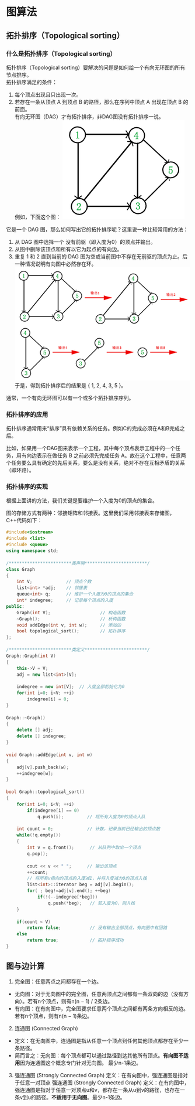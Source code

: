 # 图算法
## 拓扑排序（Topological sorting）  
### 什么是拓扑排序（Topological sorting）
拓扑排序（Topological sorting）要解决的问题是如何给一个有向无环图的所有节点排序。    
拓扑排序满足的条件：     
1. 每个顶点出现且只出现一次。    
2. 若存在一条从顶点 A 到顶点 B 的路径，那么在序列中顶点 A 出现在顶点 B 的前面。      
有向无环图（DAG）才有拓扑排序，非DAG图没有拓扑排序一说。      
例如，下面这个图：   ![alt text](image-3.png)


它是一个 DAG 图，那么如何写出它的拓扑排序呢？这里说一种比较常用的方法：

1. 从 DAG 图中选择一个 没有前驱（即入度为0）的顶点并输出。
2. 从图中删除该顶点和所有以它为起点的有向边。
3. 重复 1 和 2 直到当前的 DAG 图为空或当前图中不存在无前驱的顶点为止。后一种情况说明有向图中必然存在环。
![alt text](image-4.png)
于是，得到拓扑排序后的结果是 { 1, 2, 4, 3, 5 }。  

通常，一个有向无环图可以有一个或多个拓扑排序序列。   
### 拓扑排序的应用
拓扑排序通常用来“排序”具有依赖关系的任务。例如C的完成必须在A和B完成之后。  

比如，如果用一个DAG图来表示一个工程，其中每个顶点表示工程中的一个任务，用有向边<script type="math/tex" id="MathJax-Element-1"> </script>表示在做任务 B 之前必须先完成任务 A。故在这个工程中，任意两个任务要么具有确定的先后关系，要么是没有关系，绝对不存在互相矛盾的关系（即环路）。  
### 拓扑排序的实现  
根据上面讲的方法，我们关键是要维护一个入度为0的顶点的集合。  

图的存储方式有两种：邻接矩阵和邻接表。这里我们采用邻接表来存储图，C++代码如下：  
```cpp
#include<iostream>
#include <list>
#include <queue>
using namespace std;

/************************类声明************************/
class Graph
{
    int V;             // 顶点个数
    list<int> *adj;    // 邻接表
    queue<int> q;      // 维护一个入度为0的顶点的集合
    int* indegree;     // 记录每个顶点的入度
public:
    Graph(int V);                   // 构造函数
    ~Graph();                       // 析构函数
    void addEdge(int v, int w);     // 添加边
    bool topological_sort();        // 拓扑排序
};

/************************类定义************************/
Graph::Graph(int V)
{
    this->V = V;
    adj = new list<int>[V];

    indegree = new int[V];  // 入度全部初始化为0
    for(int i=0; i<V; ++i)
        indegree[i] = 0;
}

Graph::~Graph()
{
    delete [] adj;
    delete [] indegree;
}

void Graph::addEdge(int v, int w)
{
    adj[v].push_back(w); 
    ++indegree[w];
}

bool Graph::topological_sort()
{
    for(int i=0; i<V; ++i)
        if(indegree[i] == 0)
            q.push(i);         // 将所有入度为0的顶点入队

    int count = 0;             // 计数，记录当前已经输出的顶点数 
    while(!q.empty())
    {
        int v = q.front();      // 从队列中取出一个顶点
        q.pop();

        cout << v << " ";      // 输出该顶点
        ++count;
        // 将所有v指向的顶点的入度减1，并将入度减为0的顶点入栈
        list<int>::iterator beg = adj[v].begin();
        for( ; beg!=adj[v].end(); ++beg)
            if(!(--indegree[*beg]))
                q.push(*beg);   // 若入度为0，则入栈
    }

    if(count < V)
        return false;           // 没有输出全部顶点，有向图中有回路
    else
        return true;            // 拓扑排序成功
}
```


## 图与边计算
1. 完全图：任意两点之间都存在一个边。
* 无向图：对于无向图中的完全图，任意两顶点之间都有一条双向的边（没有方向）。若有n个顶点，则有n(n − 1) / 2条边。
* 有向图：在有向图中，完全图要求任意两个顶点之间都有两条方向相反的边。若有n个顶点，则有n(n − 1)条边。
2. 连通图 (Connected Graph)
* 定义：在无向图中，连通图是指从任意一个顶点到任何其他顶点都存在至少一条路径。
* 简而言之：无向图：每个顶点都可以通过路径到达其他所有顶点。**有向图不适用**因为连通图这个概念专门针对无向图。 最少n-1条边。
3. 强连通图 (Strongly Connected Graph)
定义：在有向图中，强连通图是指对于任意一对顶点 强连通图 (Strongly Connected Graph)
定义：在有向图中，强连通图是指对于任意一对顶点u和v，都存在一条从u到v的路径，也存在一条v到u的路径。**不适用于无向图**。最少n-1条边。
